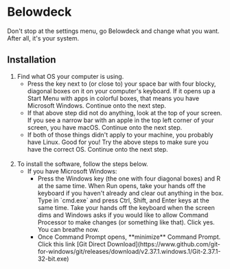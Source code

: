 # Belowdeck
Don't stop at the settings menu, go Belowdeck and change what you want. After all, it's your system.

## Installation
<ol>
	<li>Find what OS your computer is using. <br>
	  <ul>
		  <li>Press the key next to (or close to) your space bar with four blocky, diagonal boxes on it on your computer's keyboard. If it opens up a Start Menu with apps in colorful boxes, that means you have Microsoft Windows. Continue onto the next step. <br>
		  <li> If that above step did not do anything, look at the top of your screen. If you see a narrow bar with an apple in the top left corner of your screen, you have macOS. Continue onto the next step. <br>
		  <li> If both of those things didn't apply to your machine, you probably have Linux. Good for you! Try the above steps to make sure you have the correct OS. Continue onto the next step. 
	</ul> <br>
	<li> To install the software, follow the steps below. <br>
		<ul>
			<li>If you have Microsoft Windows: 
			<ul>
			<li>Press the Windows key (the one with four diagonal boxes) and R at the same time. When Run opens,  take your hands off the keyboard if you haven't already and clear out anything in the box. Type in `cmd.exe` and press Ctrl, Shift, and Enter keys at the same time. Take your hands off the keyboard when the screen dims and Windows asks if you would like to allow Command Processor to make changes (or something like that). Click yes. You can breathe now. 
			<li>Once Command Prompt opens, **minimize** Command Prompt. Click this link [Git Direct Download](https://www.github.com/git-for-windows/git/releases/download/v2.37.1.windows.1/Git-2.37.1-32-bit.exe)
	</ul>
		

	

		

